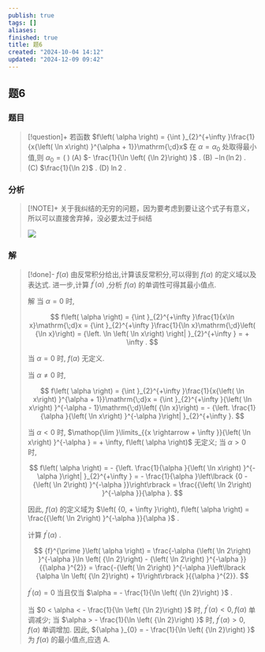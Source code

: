 ```yaml
---
publish: true
tags: []
aliases: 
finished: true
title: 题6
created: "2024-10-04 14:12"
updated: "2024-12-09 09:42"
---
```

## 题6
### 题目
> [!question]+
> 若函数 $f\left( \alpha \right) = {\int }_{2}^{+\infty }\frac{1}{x{\left( \ln x\right) }^{\alpha + 1}}\mathrm{\;d}x$ 在 $\alpha = {\alpha }_{0}$ 处取得最小值,则 ${\alpha }_{0} = \left( \;\right)$
> (A) $- \frac{1}{\ln \left( {\ln 2}\right) }$ . (B) $- \ln \left( {\ln 2}\right)$ . (C) $\frac{1}{\ln 2}$ . (D) $\ln 2$ .
### 分析
> [!NOTE]+
> 关于我纠结的无穷的问题，因为要考虑到要让这个式子有意义，所以可以直接舍弃掉，没必要太过于纠结
> 
> ![](https://img.hwenyi.live/202412091741297.webp)
### 解
> [!done]-
> $f\left( \alpha \right)$ 由反常积分给出,计算该反常积分,可以得到 $f\left( \alpha \right)$ 的定义域以及表达式. 进一步,计算 ${f}^{\prime }\left( \alpha \right)$ ,分析 $f\left( \alpha \right)$ 的单调性可得其最小值点.
> 
> 解 当 $\alpha = 0$ 时,
> 
> $$
> f\left( \alpha \right) = {\int }_{2}^{+\infty }\frac{1}{x\ln x}\mathrm{\;d}x = {\int }_{2}^{+\infty }\frac{1}{\ln x}\mathrm{\;d}\left( {\ln x}\right) = {\left. \ln \left( \ln x\right) \right| }_{2}^{+\infty } = + \infty .
> $$
> 
> 当 $\alpha = 0$ 时, $f\left( \alpha \right)$ 无定义.
> 
> 当 $\alpha \neq 0$ 时,
> 
> $$
> f\left( \alpha \right) = {\int }_{2}^{+\infty }\frac{1}{x{\left( \ln x\right) }^{\alpha + 1}}\mathrm{\;d}x = {\int }_{2}^{+\infty }{\left( \ln x\right) }^{-\alpha - 1}\mathrm{\;d}\left( {\ln x}\right) = - {\left. \frac{1}{\alpha }{\left( \ln x\right) }^{-\alpha }\right| }_{2}^{+\infty }.
> $$
> 
> 当 $\alpha < 0$ 时, $\mathop{\lim }\limits_{{x \rightarrow + \infty }}{\left( \ln x\right) }^{-\alpha } = + \infty, f\left( \alpha \right)$ 无定义; 当 $\alpha > 0$ 时,
> 
> $$
> f\left( \alpha \right) = - {\left. \frac{1}{\alpha }{\left( \ln x\right) }^{-\alpha }\right| }_{2}^{+\infty } = - \frac{1}{\alpha }\left\lbrack {0 - {\left( \ln 2\right) }^{-\alpha }}\right\rbrack = \frac{{\left( \ln 2\right) }^{-\alpha }}{\alpha }.
> $$
> 
> 因此, $f\left( \alpha \right)$ 的定义域为 $\left( {0, + \infty }\right), f\left( \alpha \right) = \frac{{\left( \ln 2\right) }^{-\alpha }}{\alpha }$ .
> 
> 计算 ${f}^{\prime }\left( \alpha \right)$ .
> 
> $$
> {f}^{\prime }\left( \alpha \right) = \frac{-\alpha {\left( \ln 2\right) }^{-\alpha }\ln \left( {\ln 2}\right) - {\left( \ln 2\right) }^{-\alpha }}{{\alpha }^{2}} = \frac{-{\left( \ln 2\right) }^{-\alpha }\left\lbrack {\alpha \ln \left( {\ln 2}\right) + 1}\right\rbrack }{{\alpha }^{2}}.
> $$
> 
> ${f}^{\prime }\left( \alpha \right) = 0$ 当且仅当 $\alpha = - \frac{1}{\ln \left( {\ln 2}\right) }$ .
> 
> 当 $0 < \alpha < - \frac{1}{\ln \left( {\ln 2}\right) }$ 时, ${f}^{\prime }\left( \alpha \right) < 0, f\left( \alpha \right)$ 单调减少; 当 $\alpha > - \frac{1}{\ln \left( {\ln 2}\right) }$ 时, ${f}^{\prime }\left( \alpha \right) > 0, f\left( \alpha \right)$ 单调增加. 因此, ${\alpha }_{0} = - \frac{1}{\ln \left( {\ln 2}\right) }$ 为 $f\left( \alpha \right)$ 的最小值点,应选 A.